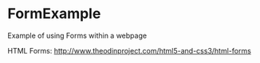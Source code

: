 # FormExample
Example of using Forms within a webpage

HTML Forms:
http://www.theodinproject.com/html5-and-css3/html-forms
